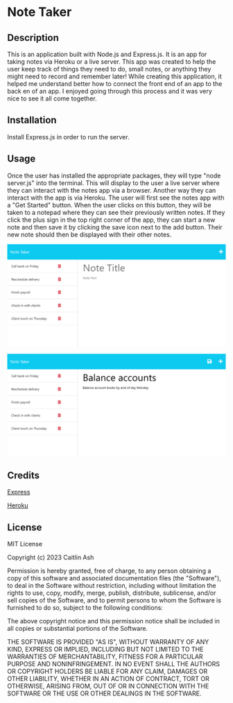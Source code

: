 # Note Taker

## Description

This is an application built with Node.js and Express.js. It is an app for taking notes via Heroku or a live server. This app was created to help the user keep track of things they need to do, small notes, or anything they might need to record and remember later! While creating this application, it helped me understand better how to connect the front end of an app to the back en of an app. I enjoyed going through this process and it was very nice to see it all come together.

## Installation

Install Express.js in order to run the server.

<!-- Heroku? -->

## Usage

Once the user has installed the appropriate packages, they will type "node server.js" into the terminal. This will display to the user a live server where they can interact with the notes app via a browser. Another way they can interact with the app is via Heroku. The user will first see the notes app with a "Get Started" button. When the user clicks on this button, they will be taken to a notepad where they can see their previously written notes. If they click the plus sign in the top right corner of the app, they can start a new note and then save it by clicking the save icon next to the add button. Their new note should then be displayed with their other notes.

<!-- add mockup images -->
![mockup 1](/assets/images/11-express-homework-demo-01.png)

![mockup 2](/assets/images/11-express-homework-demo-02.png)

## Credits

[Express](https://expressjs.com/)

[Heroku](https://devcenter.heroku.com/)

## License

MIT License

Copyright (c) 2023 Caitlin Ash

Permission is hereby granted, free of charge, to any person obtaining a copy
of this software and associated documentation files (the "Software"), to deal
in the Software without restriction, including without limitation the rights
to use, copy, modify, merge, publish, distribute, sublicense, and/or sell
copies of the Software, and to permit persons to whom the Software is
furnished to do so, subject to the following conditions:

The above copyright notice and this permission notice shall be included in all
copies or substantial portions of the Software.

THE SOFTWARE IS PROVIDED "AS IS", WITHOUT WARRANTY OF ANY KIND, EXPRESS OR
IMPLIED, INCLUDING BUT NOT LIMITED TO THE WARRANTIES OF MERCHANTABILITY,
FITNESS FOR A PARTICULAR PURPOSE AND NONINFRINGEMENT. IN NO EVENT SHALL THE
AUTHORS OR COPYRIGHT HOLDERS BE LIABLE FOR ANY CLAIM, DAMAGES OR OTHER
LIABILITY, WHETHER IN AN ACTION OF CONTRACT, TORT OR OTHERWISE, ARISING FROM,
OUT OF OR IN CONNECTION WITH THE SOFTWARE OR THE USE OR OTHER DEALINGS IN THE
SOFTWARE.
